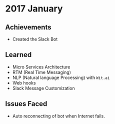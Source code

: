 # 2017 January
## Achievements
   - Created the Slack Bot


## Learned
   - Micro Services Architecture
   - RTM (Real Time Messaging)
   - NLP (Natural language Processing) with `Wit.ai`
   - Web hooks
   - Slack Message Customization


## Issues Faced
   - Auto reconnecting of bot when Internet fails.